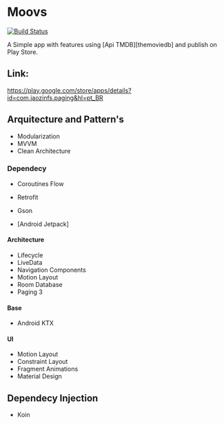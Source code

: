 # Moovs
[![Build Status](https://app.bitrise.io/app/4d5958d333c0abb0/status.svg?token=_-R4niE95TSDhgSu7lRYlg&branch=master)](https://app.bitrise.io/app/4d5958d333c0abb0)

A Simple app with features using [Api TMDB][themoviedb] and publish on Play Store.

## Link:
https://play.google.com/store/apps/details?id=com.jaozinfs.paging&hl=pt_BR

## Arquitecture and Pattern's
* Modularization
* MVVM
* Clean Architecture

### Dependecy

* Coroutines Flow
* Retrofit 
* Gson 


* [Android Jetpack]
#### Architecture
* Lifecycle
* LiveData
* Navigation Components
* Motion Layout
* Room Database
* Paging 3

#### Base
* Android KTX

#### UI
* Motion Layout
* Constraint Layout
* Fragment Animations
* Material Design

## Dependecy Injection
* Koin
